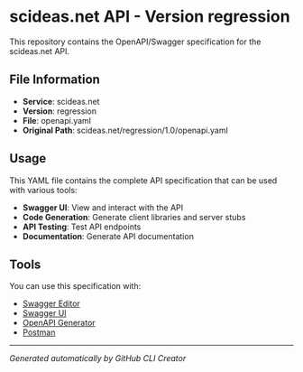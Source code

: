 # scideas.net API - Version regression

This repository contains the OpenAPI/Swagger specification for the scideas.net API.

## File Information

- **Service**: scideas.net
- **Version**: regression
- **File**: openapi.yaml
- **Original Path**: scideas.net/regression/1.0/openapi.yaml

## Usage

This YAML file contains the complete API specification that can be used with various tools:

- **Swagger UI**: View and interact with the API
- **Code Generation**: Generate client libraries and server stubs
- **API Testing**: Test API endpoints
- **Documentation**: Generate API documentation

## Tools

You can use this specification with:

- [Swagger Editor](https://editor.swagger.io/)
- [Swagger UI](https://swagger.io/tools/swagger-ui/)
- [OpenAPI Generator](https://openapi-generator.tech/)
- [Postman](https://www.postman.com/)

---

*Generated automatically by GitHub CLI Creator*
